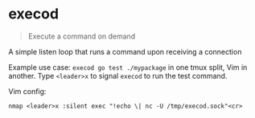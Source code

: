 # execod

> Execute a command on demand

A simple listen loop that runs a command upon receiving a connection

Example use case: `execod go test ./mypackage` in one tmux split, Vim in
another. Type `<leader>x` to signal `execod` to run the test command.

Vim config:

```vim
nmap <leader>x :silent exec "!echo \| nc -U /tmp/execod.sock"<cr>
```
